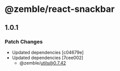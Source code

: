 # @zemble/react-snackbar

## 1.0.1

### Patch Changes

- Updated dependencies [c04679e]
- Updated dependencies [7cee002]
  - @zemble/utils@0.7.42
